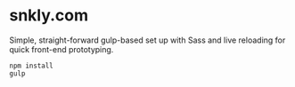 # snkly.com

 Simple, straight-forward gulp-based set up with Sass and live reloading for quick front-end prototyping.

```
npm install
gulp
```